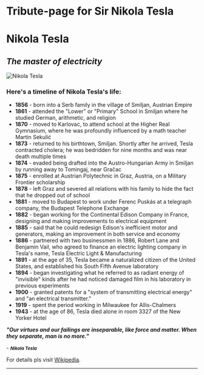 # Tribute-page for Sir Nikola Tesla


<html>
<body>
 <div class="container">
     <div class="jumbotron">
       
  <h1 class="text-center">Nikola Tesla</h1>
  <h2 class="text-center"><em>The master of electricity</em></h2>
         
  <img class="img-thumbnail" src="https://thefifthestate.com.au/wp-content/uploads/2020/09/Nikola-Tesla-Publicity-photo-laboratory-Colorado-Springs-December-1899-1.jpg" alt="Nikola Tesla" />
  <h3 class="text-center">Here's a timeline of Nikola Tesla's life:</h3>
       
  <div class="container">
   <ul>
     <li><b>1856</b> - born into a Serb family in the village of Smiljan, Austrian Empire</li>
     <li><b>1861</b> - attended the "Lower" or "Primary" School in Smiljan where he studied German, arithmetic, and religion</li>
     <li><b>1870</b> - moved to Karlovac, to attend school at the Higher Real Gymnasium, where he was profoundly influenced by a math teacher Martin Sekulić</li>
     <li><b>1873</b> - returned to his birthtown, Smiljan. Shortly after he arrived, Tesla contracted cholera; he was bedridden for nine months and was near death multiple times</li>
     <li><b>1874</b> - evaded being drafted into the Austro-Hungarian Army in Smiljan by running away to Tomingaj, near Gračac</li>
     <li><b>1875</b> - enrolled at Austrian Polytechnic in Graz, Austria, on a Military Frontier scholarship</li>
     <li><b>1878</b> - left Graz and severed all relations with his family to hide the fact that he dropped out of school</li>
     <li><b>1881</b> - moved to Budapest to work under Ferenc Puskás at a telegraph company, the Budapest Telephone Exchange</li>
     <li><b>1882</b> - began working for the Continental Edison Company in France, designing and making improvements to electrical equipment</li>
     <li><b>1885</b> - said that he could redesign Edison's inefficient motor and generators, making an improvement in both service and economy</li>
     <li><b>1886</b> - partnered with two businessmen in 1886, Robert Lane and Benjamin Vail, who agreed to finance an electric lighting company in Tesla's name, Tesla Electric Light & Manufacturing</li>
     <li><b>1891</b> - at the age of 35, Tesla became a naturalized citizen of the United States, and established his South Fifth Avenue laboratory</li>
     <li><b>1894</b> - began investigating what he referred to as radiant energy of "invisible" kinds after he had noticed damaged film in his laboratory in previous experiments</li>
     <li><b>1900</b> - granted patents for a "system of transmitting electrical energy" and "an electrical transmitter."</li>
     <li><b>1919</b> - spent the period working in Milwaukee for Allis-Chalmers</li>
     <li><b>1943</b> - at the age of 86, Tesla died alone in room 3327 of the New Yorker Hotel</li>
  </ul>
    <b><i>"Our virtues and our failings are inseparable, like force and matter. When they separate, man is no more."</b></i></h4>
    <p class="text-center">- <em><small><b>Nikola Tesla</b></small></em></p>
    <div class="text-center"
   <p>For details pls visit <a href="https://en.wikipedia.org/wiki/Nikola_Tesla" target="_blank">Wikipedia</a>.</p>
  </div>
  </div>   
  </div>
   
   <hr />
   
   
</body>
</html>
